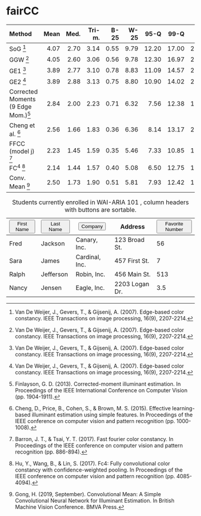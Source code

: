 # fairCC

| Method                                           | Mean  | Med. | Tri-m. | B-25 | W-25 | 95-Q  | 99-Q  | Max   | Intra-patch | Inter-patches |
| :------------------------------------------------|------:|-----:|-------:|-----:|-----:|------:|------:|------:|------------:|--------------:|
| SoG [^EB]                                        | 4.07	| 2.70 | 3.14	  | 0.55 | 9.79	| 12.20	| 17.00	| 21.89	| 0.18%       | 0.00%         |
| GGW [^EB]                                        | 4.05	| 2.60 | 3.06	  | 0.56 | 9.78	| 12.30	| 16.97	| 21.16 | 0.00%       | 0.00%         |
| GE1 [^EB]                                        | 3.89	| 2.77 | 3.10	  | 0.78 | 8.83	| 11.09	| 14.57	| 22.60 | 0.00%       | 0.00%         |
| GE2 [^EB]                                        | 3.89	| 2.88 | 3.13	  | 0.75 | 8.80	| 10.90	| 14.02	| 23.10 | 0.00%       | 0.00%         |
| Corrected Moments <br /> (9 Edge Mom.)[^corrmom] | 2.84	| 2.00 | 2.23	  | 0.71 | 6.32 |  7.56	| 12.38	| 16.60 | 0.00%       | 2.29%         |
| Cheng et al. [^cheng]                            | 2.56	| 1.66 | 1.83   |	0.36 | 6.36	|  8.14 |	13.17	| 20.36 | 0.18%       | 5.11%         |
| FFCC (model j) [^ffcc]                           | 2.23 | 1.45 | 1.59   | 0.35 | 5.46 |  7.33 | 10.85 | 17.27 | 0.35%       | 5.46%         |
| FC<sup>4</sup> [^fc4]                            | 2.14 | 1.44 | 1.57   | 0.40 | 5.08 |  6.50 | 12.75 | 15.28 | 0.06%       | 4.28%         |
| Conv. Mean [^convmean]                           | 2.50	| 1.73 | 1.90   |	0.51 | 5.81 |  7.93 | 12.42 |	16.13 | 0.06%       | 3.81%         |

[^EB]: Van De Weijer, J., Gevers, T., & Gijsenij, A. (2007). Edge-based color constancy. IEEE Transactions on image processing, 16(9), 2207-2214.
[^corrmom]: Finlayson, G. D. (2013). Corrected-moment illuminant estimation. In Proceedings of the IEEE International Conference on Computer Vision (pp.     1904-1911).
[^cheng]: Cheng, D., Price, B., Cohen, S., & Brown, M. S. (2015). Effective learning-based illuminant estimation using simple features. In Proceedings of     the IEEE conference on computer vision and pattern recognition (pp. 1000-1008).
[^ffcc]: Barron, J. T., & Tsai, Y. T. (2017). Fast fourier color constancy. In Proceedings of the IEEE conference on computer vision and pattern             recognition (pp. 886-894).
[^fc4]: Hu, Y., Wang, B., & Lin, S. (2017). Fc4: Fully convolutional color constancy with confidence-weighted pooling. In Proceedings of the IEEE             conference   on computer vision and pattern recognition (pp. 4085-4094).
[^convmean]: Gong, H. (2019, September). Convolutional Mean: A Simple Convolutional Neural Network for Illuminant Estimation. In British Machine Vision       Conference. BMVA Press.

<div class="table-wrap"><table class="sortable">
  <caption>
    Students currently enrolled in WAI-ARIA 101
    <span class="sr-only">, column headers with buttons are sortable.</span>
  </caption>
  <thead>
    <tr>
      <th>
        <button>
          First Name
          <span aria-hidden="true"></span>
        </button>
      </th>
      <th aria-sort="ascending">
        <button>
          Last Name
          <span aria-hidden="true"></span>
        </button>
      </th>
      <th>
        <button>
          Company
          <span aria-hidden="true"></span>
        </button>
      </th>
      <th class="no-sort">Address</th>
      <th class="num">
        <button>
          Favorite Number
          <span aria-hidden="true"></span>
        </button>
      </th>
    </tr>
  </thead>
  <tbody>
    <tr>
      <td>Fred</td>
      <td>Jackson</td>
      <td>Canary, Inc.</td>
      <td>123 Broad St.</td>
      <td class="num">56</td>
    </tr>
    <tr>
      <td>Sara</td>
      <td>James</td>
      <td>Cardinal, Inc.</td>
      <td>457 First St.</td>
      <td class="num">7</td>
    </tr>
    <tr>
      <td>Ralph</td>
      <td>Jefferson</td>
      <td>Robin, Inc.</td>
      <td>456 Main St.</td>
      <td class="num">513</td>
    </tr>
    <tr>
      <td>Nancy</td>
      <td>Jensen</td>
      <td>Eagle, Inc.</td>
      <td>2203 Logan Dr.</td>
      <td class="num">3.5</td>
    </tr>
  </tbody>
</table></div>
